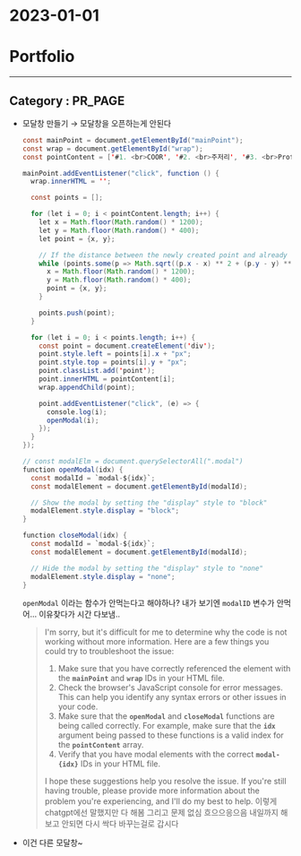 # 2023-01-01

# Portfolio

---

## Category : PR_PAGE

- 모달창 만들기
  → 모달창을 오픈하는게 안된다
  ```java
  const mainPoint = document.getElementById("mainPoint");
  const wrap = document.getElementById("wrap");
  const pointContent = ['#1. <br>COOR', '#2. <br>주저리', '#3. <br>Profile', '#4. <br> 피아노', '#5. <br>2048', '#6. <br>clone']

  mainPoint.addEventListener("click", function () {
    wrap.innerHTML = '';

    const points = [];

    for (let i = 0; i < pointContent.length; i++) {
      let x = Math.floor(Math.random() * 1200);
      let y = Math.floor(Math.random() * 400);
      let point = {x, y};

      // If the distance between the newly created point and already created points is not far enough, do not create a new point and create it again.
      while (points.some(p => Math.sqrt((p.x - x) ** 2 + (p.y - y) ** 2) < 100)) {
        x = Math.floor(Math.random() * 1200);
        y = Math.floor(Math.random() * 400);
        point = {x, y};
      }

      points.push(point);
    }

    for (let i = 0; i < points.length; i++) {
      const point = document.createElement('div');
      point.style.left = points[i].x + "px";
      point.style.top = points[i].y + "px";
      point.classList.add('point');
      point.innerHTML = pointContent[i];
      wrap.appendChild(point);

      point.addEventListener("click", (e) => {
        console.log(i);
        openModal(i);
      });
    }
  });

  // const modalElm = document.querySelectorAll(".modal")
  function openModal(idx) {
    const modalId = `modal-${idx}`;
    const modalElement = document.getElementById(modalId);

    // Show the modal by setting the "display" style to "block"
    modalElement.style.display = "block";
  }

  function closeModal(idx) {
    const modalId = `modal-${idx}`;
    const modalElement = document.getElementById(modalId);

    // Hide the modal by setting the "display" style to "none"
    modalElement.style.display = "none";
  }
  ```
  `openModal` 이라는 함수가 안먹는다고 해야하나?
  내가 보기엔 `modalID` 변수가 안먹어…
  이유찾다가 시간 다보냄..
  > I'm sorry, but it's difficult for me to determine why the code is not working without more information. Here are a few things you could try to troubleshoot the issue:
  >
  > 1. Make sure that you have correctly referenced the element with the **`mainPoint`** and **`wrap`** IDs in your HTML file.
  > 2. Check the browser's JavaScript console for error messages. This can help you identify any syntax errors or other issues in your code.
  > 3. Make sure that the **`openModal`** and **`closeModal`** functions are being called correctly. For example, make sure that the **`idx`** argument being passed to these functions is a valid index for the **`pointContent`** array.
  > 4. Verify that you have modal elements with the correct **`modal-{idx}`** IDs in your HTML file.
  >
  > I hope these suggestions help you resolve the issue. If you're still having trouble, please provide more information about the problem you're experiencing, and I'll do my best to help.
  이렇게 chatgpt에선 말했지만 다 해봄 그리고 문제 없심 흐으으응으음
  내일까지 해보고 안되면 다시 싹다 바꾸는걸로 갑시다
- 이건 다른 모달창~
